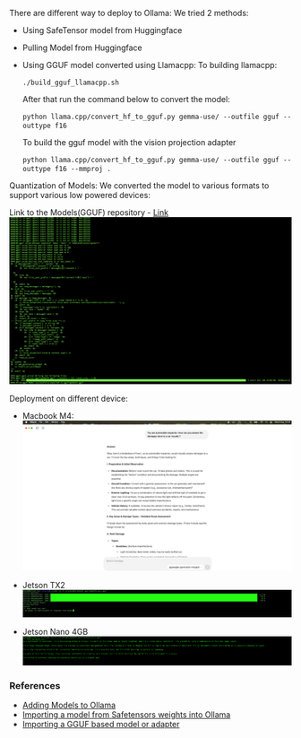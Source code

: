 There are different way to deploy to Ollama: 
We tried 2 methods: 

- Using SafeTensor model from Huggingface
- Pulling Model from Huggingface
- Using GGUF model  converted using Llamacpp: 
    To building llamacpp: 
    ```
    ./build_gguf_llamacpp.sh
    ```
    After that run the command below to convert the model: 
    ```
    python llama.cpp/convert_hf_to_gguf.py gemma-use/ --outfile gguf --outtype f16
    ```

    To build the gguf model with the vision projection adapter
    ```
    python llama.cpp/convert_hf_to_gguf.py gemma-use/ --outfile gguf --outtype f16 --mmproj . 
    ```


Quantization of Models: 
We converted the model to various formats to support  various low powered devices: 
<Add Image>

Link to the  Models(GGUF) repository - [Link](https://huggingface.co/gigwegbe/gemma3n-merged)
   ![](../assets/successful-convert-gguf.png)

Deployment on different device: 

- Macbook M4: 
    ![](../assets/ollama-screenshot-mac.png)


- Jetson TX2 
   ![](../assets/ollama-screenshot-tx2.png)


- Jetson Nano 4GB
   ![](../assets/ollama-jetson4gb.png)

### References
-  [Adding Models to Ollama](https://debuggercafe.com/adding-models-to-ollama/)
-  [Importing a model from Safetensors weights into Ollama](https://debuggercafe.com/adding-models-to-ollama/)
-  [Importing a GGUF based model or adapter](https://github.com/ollama/ollama/blob/main/docs/import.md#importing-a-gguf-based-model-or-adapter)